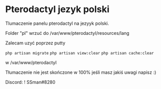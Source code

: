 # Pterodactyl jezyk polski
 Tlumaczenie panelu pterodactyl na jezyyk polski.

Folder "pl" wrzuć do /var/www/pterodactyl/resources/lang

Zalecam uzyć poprzez putty

`php artisan migrate`
`php artisan view:clear`
`php artisan cache:clear`

w /var/www/pterodactyl

Tłumaczenie nie jest skończone w 100% jeśli masz jakiś uwagi napisz :)

Discord: ! SSman#8280
